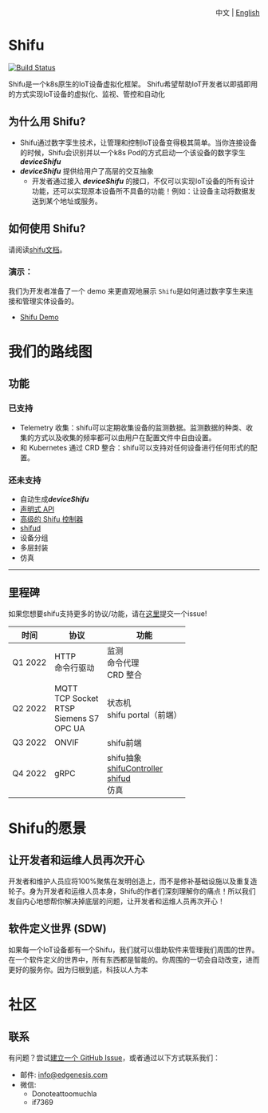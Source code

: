 <div align="right">

中文 | [English](README.md)
</div>

# Shifu

[![Build Status](https://dev.azure.com/Edgenesis/shifu/_apis/build/status/shifu-build-muiltistage?branchName=main)](https://dev.azure.com/Edgenesis/shifu/_build/latest?definitionId=19&branchName=main)

Shifu是一个k8s原生的IoT设备虚拟化框架。 Shifu希望帮助IoT开发者以即插即用的方式实现IoT设备的虚拟化、监视、管控和自动化

## 为什么用 Shifu?

- Shifu通过数字孪生技术，让管理和控制IoT设备变得极其简单。当你连接设备的时候，Shifu会识别并以一个k8s Pod的方式启动一个该设备的数字孪生 ***deviceShifu***
- ***deviceShifu*** 提供给用户了高层的交互抽象
  - 开发者通过接入 ***deviceShifu*** 的接口，不仅可以实现IoT设备的所有设计功能，还可以实现原本设备所不具备的功能！例如：让设备主动将数据发送到某个地址或服务。

## 如何使用 Shifu?

请阅读[shifu文档](https://shifu.run/docs/)。

### 演示：
我们为开发者准备了一个 demo 来更直观地展示 `Shifu`是如何通过数字孪生来连接和管理实体设备的。
- [Shifu Demo](https://demo.shifu.run/)

# 我们的路线图
## 功能
### 已支持
- Telemetry 收集：shifu可以定期收集设备的监测数据。监测数据的种类、收集的方式以及收集的频率都可以由用户在配置文件中自由设置。
- 和 Kubernetes 通过 CRD 整合：shifu可以支持对任何设备进行任何形式的配置。
### 还未支持
- 自动生成***deviceShifu***
- [声明式 API](https://kubernetes.io/docs/concepts/extend-kubernetes/api-extension/custom-resources/#declarative-apis)
- [高级的 Shifu 控制器](docs/design/design-shifuController-zh.md)
- [shifud](docs/design/design-shifud-zh.md)
- 设备分组
- 多层封装
- 仿真

---

## 里程碑

如果您想要shifu支持更多的协议/功能，请在[这里](https://github.com/Edgenesis/shifu/issues)提交一个issue!

| 时间      | 协议                                     | 功能                                                 |
|---------|----------------------------------------------|---------------------------------------------------------|
| Q1 2022 | HTTP<br>命令行驱动 | 监测<br>命令代理<br>CRD 整合 |
| Q2 2022 | MQTT<br>TCP Socket<br>RTSP<br>Siemens S7<br>OPC UA | 状态机<br>shifu portal（前端） |
| Q3 2022 | ONVIF | shifu前端 |
| Q4 2022 | gRPC | shifu抽象<br>[shifuController](docs/design/design-shifuController-zh.md)<br>[shifud](docs/design/design-shifud-zh.md)<br>仿真 |

# Shifu的愿景

## 让开发者和运维人员再次开心

开发者和维护人员应将100%聚焦在发明创造上，而不是修补基础设施以及重复造轮子。身为开发者和运维人员本身，Shifu的作者们深刻理解你的痛点！所以我们发自内心地想帮你解决掉底层的问题，让开发者和运维人员再次开心！

## 软件定义世界 (SDW)

如果每一个IoT设备都有一个Shifu，我们就可以借助软件来管理我们周围的世界。在一个软件定义的世界中，所有东西都是智能的。你周围的一切会自动改变，进而更好的服务你。因为归根到底，科技以人为本

# 社区
## 联系
有问题？尝试[建立一个 GitHub Issue](https://github.com/Edgenesis/shifu/issues/new)，或者通过以下方式联系我们：
- 邮件: info@edgenesis.com 
- 微信:
  - Donoteattoomuchla 
  - if7369
